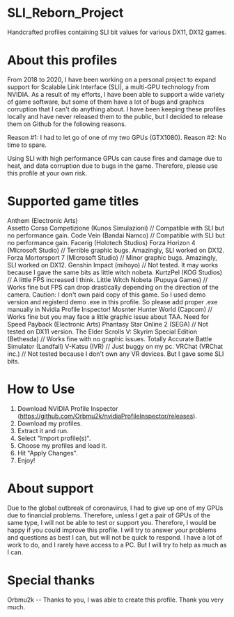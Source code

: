 # SLI_Reborn_Project
Handcrafted profiles containing SLI bit values for various DX11, DX12 games.

# About this profiles
From 2018 to 2020, I have been working on a personal project to expand support for Scalable Link Interface (SLI), a multi-GPU technology from NVIDIA. As a result of my efforts, I have been able to support a wide variety of game software, but some of them have a lot of bugs and graphics corruption that I can't do anything about.
I have been keeping these profiles locally and have never released them to the public, but I decided to release them on Github for the following reasons.

Reason #1: I had to let go of one of my two GPUs (GTX1080).
Reason #2: No time to spare.

Using SLI with high performance GPUs can cause fires and damage due to heat, and data corruption due to bugs in the game. Therefore, please use this profile at your own risk.


# Supported game titles
Anthem (Electronic Arts)  
Assetto Corsa Competizione (Kunos Simulazioni)  // Compatible with SLI but no performance gain.
Code Vein (Bandai Namco)  // Compatible with SLI but no performance gain.
Facerig (Holotech Studios)
Forza Horizon 4 (MIcrosoft Studio)  // Terrible graphic bugs. Amazingly, SLI worked on DX12.
Forza Mortorsport 7 (MIcrosoft Studio)  // Minor graphic bugs. Amazingly, SLI worked on DX12.
Genshin Impact (mihoyo)  // Not tested. It may works because I gave the same bits as little witch nobeta.
KurtzPel (KOG Studios)  // A little FPS increased I think.
Little Witch Nobeta (Pupuya Games) // Works fine but FPS can drop drastically depending on the direction of the camera. Caution: I don't own paid copy of this game. So I used demo version and registerd demo .exe in this profile. So please add proper .exe manually in Nvidia Profile Inspector! 
Mosnter Hunter World (Capcom) // Works fine but you may face a little graphic issue about TAA.
Need for Speed Payback (Electronic Arts)
Phantasy Star Online 2 (SEGA) // Not tested on DX11 version.
The Elder Scrolls V: Skyrim Special Edition (Bethesda) // Works fine with no graphic issues.
Totally Accurate Battle Simulator (Landfall)
V-Katsu (IVR) // Just buggy on my pc.
VRChat (VRChat inc.) // Not tested because I don't own any VR devices. But I gave some SLI bits.

# How to Use
1. Download NVIDIA Profile Inspector (https://github.com/Orbmu2k/nvidiaProfileInspector/releases).
2. Download my profiles.
3. Extract it and run.
4. Select "Import profile(s)".
5. Choose my profiles and load it.
6. Hit "Apply Changes".
7. Enjoy!

# About support
Due to the global outbreak of coronavirus, I had to give up one of my GPUs due to financial problems. Therefore, unless I get a pair of GPUs of the same type, I will not be able to test or support you. Therefore, I would be happy if you could improve this profile.
I will try to answer your problems and questions as best I can, but will not be quick to respond. I have a lot of work to do, and I rarely have access to a PC. But I will try to help as much as I can.

# Special thanks
Orbmu2k -- Thanks to you, I was able to create this profile. Thank you very much.
